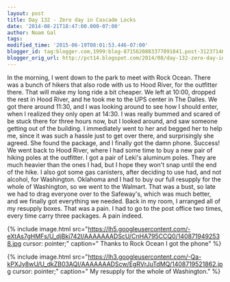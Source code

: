 ```yaml
---
layout: post
title: Day 132 - Zero day in Cascade Locks
date: '2014-08-21T18:47:00.000-07:00'
author: Noam Gal
tags:
modified_time: '2015-06-19T08:01:53.446-07:00'
blogger_id: tag:blogger.com,1999:blog-8715620883377891841.post-3123714691876660501
blogger_orig_url: http://pct14.blogspot.com/2014/08/day-132-zero-day-in-cascade-locks.html
---
```


 In the morning, I went down to the park to meet with Rock Ocean. There was a bunch of hikers that also rode with
 us to Hood River, for the outfitter there. That will make my long ride a bit cheaper.
 We left at 10:00, dropped
 the rest in Hood River, and he took me to the UPS center in The Dalles. We got there around 11:30, and I was looking
 around to see how I should enter, when I realized they only open at 14:30. I was really bummed and scared of be
 stuck there for three hours now, but I looked around, and saw someone getting out of the building. I immediately
 went to her and begged her to help me, since it was such a hassle just to get over there, and surprisingly she
 agreed. She found the package, and I finally got the damn phone. Success!
 We went back to Hood River, where I
 had some time to buy a new pair of hiking poles at the outfitter. I got a pair of Leki's aluminum poles. They are
 much heavier than the ones I had, but I hope they won't snap until the end of the hike. I also got some gas
 canisters, after deciding to use had, and not alcohol, for Washington.
 Oklahoma and I had to buy our full
 resupply for the whole of Washington, so we went to the Walmart. That was a bust, so late we had to drag everyone
 over to the Safeway's, which was much better, and we finally got everything we needed.
 Back in my room, I
 arranged all of my resupply boxes. That was a pain. I had to go to the post office two times, every time carry three
 packages. A pain indeed.

 
{% include image.html src="https://lh5.googleusercontent.com/-eXtAs7gHMFs/U_djBkj742I/AAAAAAADScU/CnHA795CCQ0/1408719492538.jpg cursor: pointer;" caption=" Thanks to Rock Ocean I got the phone" %}

 
{% include image.html src="https://lh3.googleusercontent.com/-Qa-kPXJy8wU/U_dkZB03AQI/AAAAAAADScw/EgRVrJuTdMQ/1408719521862.jpg cursor: pointer;" caption=" My resupply for the whole of Washington." %}

